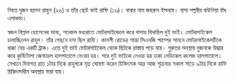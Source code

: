 নিহত দুজন হলেন রাহুল (২৬) ও তাঁর ছোট ভাই রাফি (১৬)। বাবার নাম জহরুল ইসলাম। বাসা পল্লবীর বাউনিয়া বাঁধ এলাকায়।

স্বজন বিল্লাল হোসেনের ভাষ্য, গতকাল মধ্যরাতে মোটরসাইকেলে করে বাসায় ফিরছিল দুই ভাই। মোটরসাইকেল চালাচ্ছিলেন রাহুল। তাঁর পেছনে বসা ছিল রাফি। কালশী রোডের শান্তা সিএনজি পাম্পের সামনে মোটরসাইকেলটিকে ধাক্কা দেয় একটি ট্রাক। এতে দুই ভাই মোটরসাইকেল থেকে ছিটকে রাস্তায় পড়ে যায়। গুরুতর অবস্থায় দুজনকে উদ্ধার করে কুর্মিটোলা জেনারেল হাসপাতালে নেওয়া হয়। পরে দুই ভাইকে নেওয়া হয় ঢাকা মেডিকেল কলেজ হাসপাতালে। সেখানে দিবাগত রাত ১টার দিকে রাহুলকে মৃত ঘোষণা করেন চিকিৎসক আর আজ শুক্রবার সকাল সাড়ে ৯টার দিকে রাফি চিকিৎসাধীন অবস্থায় মারা যায়।
